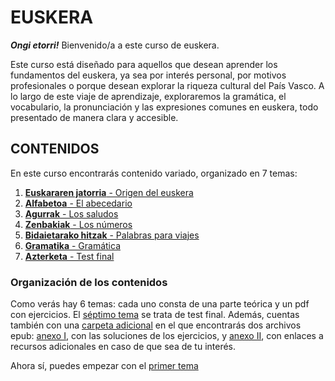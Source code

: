 # EUSKERA

***Ongi etorri!*** Bienvenido/a a este curso de euskera.

Este curso está diseñado para aquellos que desean aprender los fundamentos del euskera, ya sea por interés personal, por motivos profesionales o porque desean explorar la riqueza cultural del País Vasco. A lo largo de este viaje de aprendizaje, exploraremos la gramática, el vocabulario, la pronunciación y las expresiones comunes en euskera, todo presentado de manera clara y accesible.

## CONTENIDOS

En este curso encontrarás contenido variado, organizado en 7 temas:

1. [**Euskararen jatorria** - Origen del euskera](/1_origen)
2. [**Alfabetoa** - El abecedario](/2_abecedario)
3. [**Agurrak** - Los saludos](/3_saludos)
4. [**Zenbakiak** - Los números](/4_numeros)
5. [**Bidaietarako hitzak** - Palabras para viajes](/5_viajes)
6. [**Gramatika** - Gramática](/6_gramatica)
7. [**Azterketa** - Test final](/7_testFinal)

### Organización de los contenidos
Como verás hay 6 temas: cada uno consta de una parte teórica y un pdf con ejercicios. El [séptimo tema](/7_testFinal) se trata de test final. Además, cuentas también con una [carpeta adicional](/ANEXOS) en el que encontrarás dos archivos epub: [anexo I](/anexos/anexoI.epub), con las soluciones de los ejercicios, y [anexo II](/anexos/anexoII.epub), con enlaces a recursos adicionales en caso de que sea de tu interés.

Ahora sí, puedes empezar con el [primer tema](/1_origen)